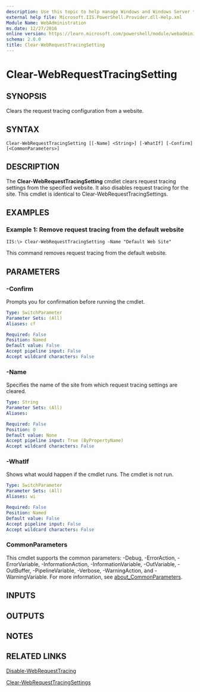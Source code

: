 ```yaml
---
description: Use this topic to help manage Windows and Windows Server technologies with Windows PowerShell.
external help file: Microsoft.IIS.PowerShell.Provider.dll-Help.xml
Module Name: WebAdministration
ms.date: 12/27/2016
online version: https://learn.microsoft.com/powershell/module/webadministration/clear-webrequesttracingsetting?view=windowsserver2025-ps&wt.mc_id=ps-gethelp
schema: 2.0.0
title: Clear-WebRequestTracingSetting
---
```


# Clear-WebRequestTracingSetting

## SYNOPSIS
Clears the request tracing configuration from a website.

## SYNTAX

```
Clear-WebRequestTracingSetting [[-Name] <String>] [-WhatIf] [-Confirm] [<CommonParameters>]
```

## DESCRIPTION
The **Clear-WebRequestTracingSetting** cmdlet clears request tracing settings from the specified website.
It also disables request tracing for the site.
This cmdlet is identical to Clear-WebRequestTracingSettings.

## EXAMPLES

### Example 1: Remove request tracing from the default website
```
IIS:\> Clear-WebRequestTracingSetting -Name "Default Web Site"
```

This command removes request tracing from the default website.

## PARAMETERS

### -Confirm
Prompts you for confirmation before running the cmdlet.

```yaml
Type: SwitchParameter
Parameter Sets: (All)
Aliases: cf

Required: False
Position: Named
Default value: False
Accept pipeline input: False
Accept wildcard characters: False
```

### -Name
Specifies the name of the site from which request tracing settings are cleared.

```yaml
Type: String
Parameter Sets: (All)
Aliases:

Required: False
Position: 0
Default value: None
Accept pipeline input: True (ByPropertyName)
Accept wildcard characters: False
```

### -WhatIf
Shows what would happen if the cmdlet runs.
The cmdlet is not run.

```yaml
Type: SwitchParameter
Parameter Sets: (All)
Aliases: wi

Required: False
Position: Named
Default value: False
Accept pipeline input: False
Accept wildcard characters: False
```

### CommonParameters
This cmdlet supports the common parameters: -Debug, -ErrorAction, -ErrorVariable, -InformationAction, -InformationVariable, -OutVariable, -OutBuffer, -PipelineVariable, -Verbose, -WarningAction, and -WarningVariable. For more information, see [about_CommonParameters](https://go.microsoft.com/fwlink/?LinkID=113216).

## INPUTS

## OUTPUTS

## NOTES

## RELATED LINKS

[Disable-WebRequestTracing](./Disable-WebRequestTracing.md)

[Clear-WebRequestTracingSettings](./Clear-WebRequestTracingSettings.md)

